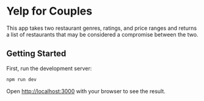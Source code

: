 # Yelp for Couples

This app takes two restaurant genres, ratings, and price ranges and returns a list of restaurants that may be considered a compromise between the two.

## Getting Started

First, run the development server:

```bash
npm run dev
```

Open [http://localhost:3000](http://localhost:3000) with your browser to see the result.
